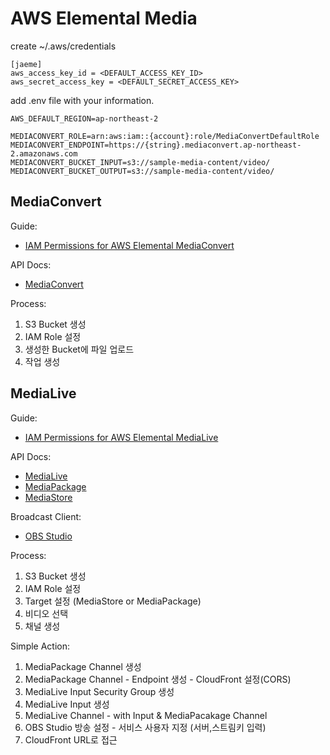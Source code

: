 # AWS Elemental Media

create ~/.aws/credentials

```
[jaeme]
aws_access_key_id = <DEFAULT_ACCESS_KEY_ID>
aws_secret_access_key = <DEFAULT_SECRET_ACCESS_KEY>
```

add .env file with your information.

```
AWS_DEFAULT_REGION=ap-northeast-2

MEDIACONVERT_ROLE=arn:aws:iam::{account}:role/MediaConvertDefaultRole
MEDIACONVERT_ENDPOINT=https://{string}.mediaconvert.ap-northeast-2.amazonaws.com
MEDIACONVERT_BUCKET_INPUT=s3://sample-media-content/video/
MEDIACONVERT_BUCKET_OUTPUT=s3://sample-media-content/video/
```

## MediaConvert

Guide:
* [IAM Permissions for AWS Elemental MediaConvert](https://docs.aws.amazon.com/ko_kr/mediaconvert/latest/ug/creating-the-iam-role-in-iam.html)

API Docs:
* [MediaConvert](https://docs.aws.amazon.com/AWSJavaScriptSDK/latest/AWS/MediaConvert.html)

Process:
1. S3 Bucket 생성
2. IAM Role 설정
3. 생성한 Bucket에 파일 업로드
4. 작업 생성

## MediaLive

Guide:
* [IAM Permissions for AWS Elemental MediaLive](https://docs.aws.amazon.com/medialive/latest/ug/setting-up.html)

API Docs:
* [MediaLive](https://docs.aws.amazon.com/AWSJavaScriptSDK/latest/AWS/MediaLive.html)
* [MediaPackage](https://docs.aws.amazon.com/AWSJavaScriptSDK/latest/AWS/MediaPackage.html)
* [MediaStore](https://docs.aws.amazon.com/AWSJavaScriptSDK/latest/AWS/MediaStore.html)

Broadcast Client:
* [OBS Studio](https://obsproject.com/)

Process:
1. S3 Bucket 생성
2. IAM Role 설정
3. Target 설정 (MediaStore or MediaPackage)
4. 비디오 선택
5. 채널 생성

Simple Action:
1. MediaPackage Channel 생성
2. MediaPackage Channel - Endpoint 생성 - CloudFront 설정(CORS)
3. MediaLive Input Security Group 생성
4. MediaLive Input 생성
5. MediaLive Channel - with Input & MediaPacakage Channel
6. OBS Studio 방송 설정 - 서비스 사용자 지정 (서버,스트림키 입력)
7. CloudFront URL로 접근